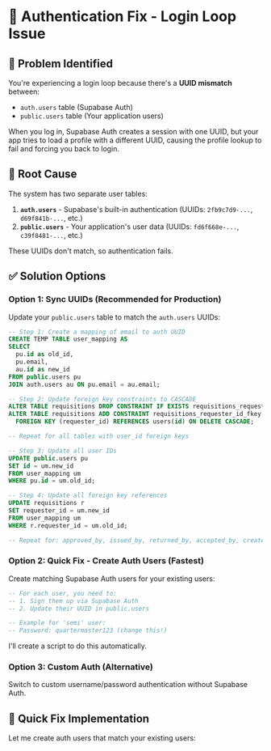 # 🔧 Authentication Fix - Login Loop Issue

## 🔴 **Problem Identified**

You're experiencing a login loop because there's a **UUID mismatch** between:
- `auth.users` table (Supabase Auth)
- `public.users` table (Your application users)

When you log in, Supabase Auth creates a session with one UUID, but your app tries to load a profile with a different UUID, causing the profile lookup to fail and forcing you back to login.

## 🎯 **Root Cause**

The system has two separate user tables:
1. **`auth.users`** - Supabase's built-in authentication (UUIDs: `2fb9c7d9-...`, `d69f841b-...`, etc.)
2. **`public.users`** - Your application's user data (UUIDs: `fd6f668e-...`, `c39f8481-...`, etc.)

These UUIDs don't match, so authentication fails.

## ✅ **Solution Options**

### Option 1: Sync UUIDs (Recommended for Production)

Update your `public.users` table to match the `auth.users` UUIDs:

```sql
-- Step 1: Create a mapping of email to auth UUID
CREATE TEMP TABLE user_mapping AS
SELECT 
  pu.id as old_id,
  pu.email,
  au.id as new_id
FROM public.users pu
JOIN auth.users au ON pu.email = au.email;

-- Step 2: Update foreign key constraints to CASCADE
ALTER TABLE requisitions DROP CONSTRAINT IF EXISTS requisitions_requester_id_fkey;
ALTER TABLE requisitions ADD CONSTRAINT requisitions_requester_id_fkey 
  FOREIGN KEY (requester_id) REFERENCES users(id) ON DELETE CASCADE;

-- Repeat for all tables with user_id foreign keys

-- Step 3: Update all user IDs
UPDATE public.users pu
SET id = um.new_id
FROM user_mapping um
WHERE pu.id = um.old_id;

-- Step 4: Update all foreign key references
UPDATE requisitions r
SET requester_id = um.new_id
FROM user_mapping um
WHERE r.requester_id = um.old_id;

-- Repeat for: approved_by, issued_by, returned_by, accepted_by, created_by, etc.
```

### Option 2: Quick Fix - Create Auth Users (Fastest)

Create matching Supabase Auth users for your existing users:

```sql
-- For each user, you need to:
-- 1. Sign them up via Supabase Auth
-- 2. Update their UUID in public.users

-- Example for 'semi' user:
-- Password: quartermaster123 (change this!)
```

I'll create a script to do this automatically.

### Option 3: Custom Auth (Alternative)

Switch to custom username/password authentication without Supabase Auth.

## 🚀 **Quick Fix Implementation**

Let me create auth users that match your existing users:

